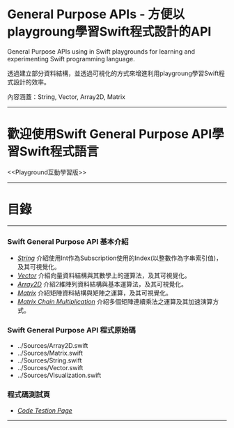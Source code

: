 # General Purpose APIs - 方便以playgroung學習Swift程式設計的API

General Purpose APIs using in Swift playgrounds for learning and experimenting Swift programming language.

透過建立部分資料結構，並透過可視化的方式來增進利用playgroung學習Swift程式設計的效率。

內容涵蓋：String, Vector, Array2D, Matrix

****

# 歡迎使用Swift General Purpose API學習Swift程式語言
<<Playground互動學習版>>
____________________
# 目錄
****

### Swift General Purpose API 基本介紹

- [*String*](字串)		介紹使用Int作為Subscription使用的Index(以整數作為字串索引值)，及其可視覺化。
- [*Vector*](向量)		介紹向量資料結構與其數學上的運算法，及其可視覺化。
- [*Array2D*](2維陣列)	介紹2維陣列資料結構與基本運算法，及其可視覺化。
- [*Matrix*](矩陣)		介紹矩陣資料結構與矩陣之運算，及其可視覺化。
- [*Matrix Chain Multiplication*](矩陣乘法鏈)		介紹多個矩陣連續乘法之運算及其加速演算方式。

### Swift General Purpose API 程式原始碼

- ../Sources/Array2D.swift
- ../Sources/Matrix.swift
- ../Sources/String.swift
- ../Sources/Vector.swift
- ../Sources/Visualization.swift

### 程式碼測試頁
- [*Code Testion Page*](程式碼測試頁)

****
